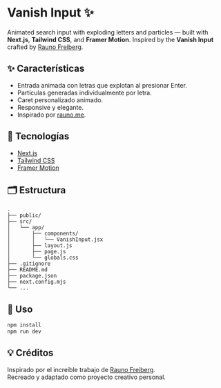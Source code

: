 # Vanish Input ✨

Animated search input with exploding letters and particles — built with **Next.js**, **Tailwind CSS**, and **Framer Motion**. Inspired by the **Vanish Input** crafted by [Rauno Freiberg](https://rauno.me/craft/vanish-input).

## ✨ Características

- Entrada animada con letras que explotan al presionar Enter.
- Partículas generadas individualmente por letra.
- Caret personalizado animado.
- Responsive y elegante.
- Inspirado por [rauno.me](https://rauno.me).

## 🧠 Tecnologías

- [Next.js](https://nextjs.org/)
- [Tailwind CSS](https://tailwindcss.com/)
- [Framer Motion](https://www.framer.com/motion/)

## 🗂️ Estructura

```
.
├── public/
├── src/
│   └── app/
│       ├── components/
│       │   └── VanishInput.jsx
│       ├── layout.js
│       ├── page.js
│       └── globals.css
├── .gitignore
├── README.md
├── package.json
├── next.config.mjs
└── ...
```

## 🚀 Uso

```bash
npm install
npm run dev
```

## 💡 Créditos
 
Inspirado por el increíble trabajo de [Rauno Freiberg](https://rauno.me/craft/vanish-input).  
Recreado y adaptado como proyecto creativo personal.